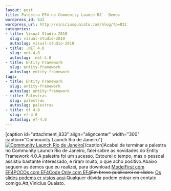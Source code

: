 ```yaml
--- 
layout: post
title: Palestra EF4 no Community Launch RJ - Demos
wordpress_id: 832
wordpress_url: http://viniciusquaiato.com/blog/?p=832
categories: 
- title: Visual Studio 2010
  slug: visual-studio-2010
  autoslug: visual-studio-2010
- title: .NET 4.0
  slug: net-4-0
  autoslug: .net-4.0
- title: Entity Framework
  slug: entity-framework
  autoslug: entity-framework
tags: 
- title: Entity Framework
  slug: entity-framework
  autoslug: entity-framework
- title: Palestras
  slug: palestras
  autoslug: palestras
- title: ef 4.0
  slug: ef-4-0
  autoslug: ef-4.0
---
```

[caption id="attachment_833" align="aligncenter" width="300" caption="Community Launch Rio de Janeiro"][![Community Launch Rio de Janeiro](http://viniciusquaiato.com/blog/wp-content/uploads/2010/04/clrj1-300x187.jpg "Community Launch Rio de Janeiro")](http://viniciusquaiato.com/blog/wp-content/uploads/2010/04/clrj1.jpg)[/caption]Acabei de terminar a palestra no Community Launch Rio de Janeiro, falei sobre as novidades do Entity Framework 4.0.A palestra foi um sucesso. Estourei o tempo, mas o pessoal assistiu bastante interessado, e riram muito, o que acho positivo.Abaixo seguem as demos que eu realizei, para download.[ModelFirst com EF4](http://viniciusquaiato.com/communitylaunch/rj-ef4demos/Model_First_CL_RJ_Demo.zip)[POCOs com EF4](http://viniciusquaiato.com/communitylaunch/rj-ef4demos/Poco_CL_RJ_Demo.zip)[Code Only com EF4](http://viniciusquaiato.com/communitylaunch/rj-ef4demos/EF4_CTP3_Code_Only.zip)<del datetime="2010-04-18T18:31:08+00:00">Em breve publicarei os slides.</del> [Os slides podems er vistos aqui](http://viniciusquaiato.com/blog/slides-palestra-ef4-no-community-launch-rj/).Qualquer dúvida podem entrar em contato comigo.Att,Vinicius Quaiato.
